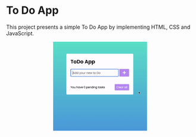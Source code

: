 # To Do App

This project presents a simple To Do App by implementing HTML, CSS and JavaScript.


<p align="center"><img width="50%" src="/assets/img/todo_app.gif"></p>
